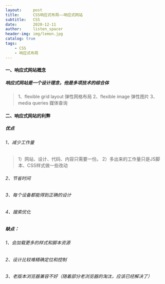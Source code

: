 ```yaml
---
layout:     post
title:      CSS响应式布局——响应式网站
subtitle:   CSS
date:       2020-12-11
author:     listen_spacer
header-img: img/lemon.jpg
catalog: true
tags:
    - CSS
    - 响应式布局
---
```

#### 一、响应式网站概念
##### 响应式网站是一个设计理念，他是多项技术的综合体

> 1、flexible grid layout 弹性网格布局
> 2、flexible image 弹性图片
> 3、media queries 媒体查询

#### 二、响应式网站的利弊

##### 优点
###### 1、减少工作量

> 1）网站、设计、代码、内容只需要一份。
> 2）多出来的工作量只是JS脚本、CSS样式做一些改动

###### 2、节省时间

###### 3、每个设备都能得到正确的设计

###### 4、搜索优化

##### 缺点：
###### 1、会加载更多的样式和脚本资源
###### 2、设计比较难精确定位和控制
###### 3、老版本浏览器兼容不好（随着部分老浏览器的淘汰，应该已经解决了）
